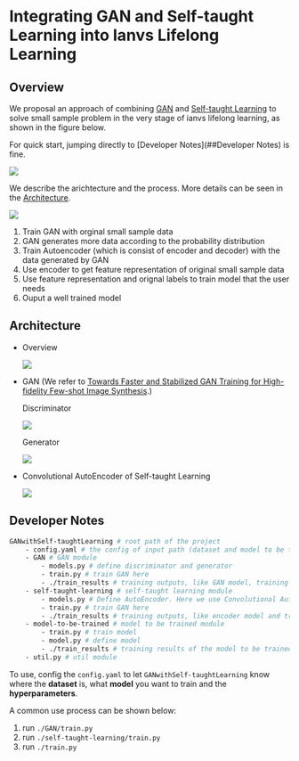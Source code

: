 # Integrating GAN and Self-taught Learning into Ianvs Lifelong Learning

## Overview

We proposal an approach of combining [GAN](https://en.wikipedia.org/wiki/Generative_adversarial_network) and [Self-taught Learning](https://ai.stanford.edu/~hllee/icml07-selftaughtlearning.pdf) to solve small sample problem in the very stage of ianvs lifelong learning, as shown in the figure below.

For quick start, jumping directly to [Developer Notes](##Developer Notes) is fine.

![](./readme_img/ianvs-lifelonglearning.png)

We describe the arichtecture and the process. More details can be seen in the [Architecture](##Architecture).

![](./readme_img/ianvs-lifelonglearning2.png)

1. Train GAN with orginal small sample data
2. GAN generates more data according to the probability distribution
3. Train Autoencoder (which is consist of encoder and decoder) with the data generated by GAN
4. Use encoder to get feature representation of original small sample data
5. Use feature representation and orignal labels to train model that the user needs
6. Ouput a well trained model

## Architecture

- Overview

  ![](./readme_img/overview.png)

- GAN (We refer to [Towards Faster and Stabilized GAN Training for High-fidelity Few-shot Image Synthesis](https://openreview.net/forum?id=1Fqg133qRaI).)

  Discriminator

  ![](./readme_img/discriminator.png)

  Generator

  ![](./readme_img/generator.png)

- Convolutional AutoEncoder of Self-taught Learning

  ![](./readme_img/cae.png)

## Developer Notes

```bash
GANwithSelf-taughtLearning # root path of the project
	- config.yaml # the config of input path (dataset and model to be trained) as well as hyperparameter of GAN and Self-taught Learning
	- GAN # GAN module
		- models.py # define discriminator and generator
		- train.py # train GAN here
		- ./train_results # training outputs, like GAN model, training loss and evaluation of GAN
	- self-taught-learning # self-taught learning module
		- models.py # Define AutoEncoder. Here we use Convolutional AutoEncoder (CAE).
		- train.py # train GAN here
		- ./train_results # training outputs, like encoder model and training loss
	- model-to-be-trained # model to be trained module
		- train.py # train model
		- model.py # define model
		- ./train_results # training results of the model to be trained
	- util.py # util module
```

To use, config the `config.yaml` to let `GANwithSelf-taughtLearning` know where the **dataset** is, what **model** you want to train and the **hyperparameters**.

A common use process can be shown below:

1. run `./GAN/train.py`
2. run `./self-taught-learning/train.py`
3. run `./train.py`



